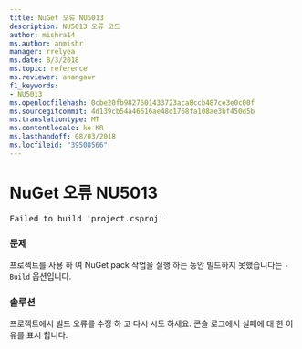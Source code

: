 ```yaml
---
title: NuGet 오류 NU5013
description: NU5013 오류 코드
author: mishra14
ms.author: anmishr
manager: rrelyea
ms.date: 8/3/2018
ms.topic: reference
ms.reviewer: anangaur
f1_keywords:
- NU5013
ms.openlocfilehash: 0cbe20fb9827601433723aca8ccb487ce3e0c00f
ms.sourcegitcommit: 4d139cb54a46616ae48d1768fa108ae3bf450d5b
ms.translationtype: MT
ms.contentlocale: ko-KR
ms.lasthandoff: 08/03/2018
ms.locfileid: "39508566"
---
```

# <a name="nuget-error-nu5013"></a>NuGet 오류 NU5013
<pre>Failed to build 'project.csproj'</pre>

### <a name="issue"></a>문제

프로젝트를 사용 하 여 NuGet pack 작업을 실행 하는 동안 빌드하지 못했습니다는 `-Build` 옵션입니다.


### <a name="solution"></a>솔루션

프로젝트에서 빌드 오류를 수정 하 고 다시 시도 하세요. 콘솔 로그에서 실패에 대 한 이유를 표시 합니다.


